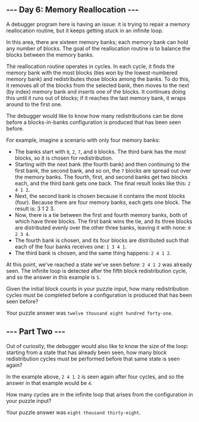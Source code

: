 ## --- Day 6: Memory Reallocation ---

A debugger program here is having an issue: it is trying to repair a memory reallocation routine, but it keeps getting stuck in an infinite loop.

In this area, there are sixteen memory banks; each memory bank can hold any number of blocks. The goal of the reallocation routine is to balance the blocks between the memory banks.

The reallocation routine operates in cycles. In each cycle, it finds the memory bank with the most blocks (ties won by the lowest-numbered memory bank) and redistributes those blocks among the banks. To do this, it removes all of the blocks from the selected bank, then moves to the next (by index) memory bank and inserts one of the blocks. It continues doing this until it runs out of blocks; if it reaches the last memory bank, it wraps around to the first one.

The debugger would like to know how many redistributions can be done before a blocks-in-banks configuration is produced that has been seen before.

For example, imagine a scenario with only four memory banks:

- The banks start with ```0```, ```2```, ```7```, and ```0``` blocks. The third bank has the most blocks, so it is chosen for redistribution.
- Starting with the next bank (the fourth bank) and then continuing to the first bank, the second bank, and so on, the ```7``` blocks are spread out over the memory banks. The fourth, first, and second banks get two blocks each, and the third bank gets one back. The final result looks like this: ```2 4 1 2```.
- Next, the second bank is chosen because it contains the most blocks (four). Because there are four memory banks, each gets one block. The result is: 3 1 2 3.
- Now, there is a tie between the first and fourth memory banks, both of which have three blocks. The first bank wins the tie, and its three blocks are distributed evenly over the other three banks, leaving it with none: ```0 2 3 4```.
- The fourth bank is chosen, and its four blocks are distributed such that each of the four banks receives one: ```1 3 4 1```.
- The third bank is chosen, and the same thing happens: ```2 4 1 2```.

At this point, we've reached a state we've seen before: ```2 4 1 2``` was already seen. The infinite loop is detected after the fifth block redistribution cycle, and so the answer in this example is ```5```.

Given the initial block counts in your puzzle input, how many redistribution cycles must be completed before a configuration is produced that has been seen before?

Your puzzle answer was ```twelve thousand eight hundred forty-one```.

## --- Part Two ---

Out of curiosity, the debugger would also like to know the size of the loop: starting from a state that has already been seen, how many block redistribution cycles must be performed before that same state is seen again?

In the example above, ```2 4 1 2``` is seen again after four cycles, and so the answer in that example would be ```4```.

How many cycles are in the infinite loop that arises from the configuration in your puzzle input?

Your puzzle answer was ```eight thousand thirty-eight```.